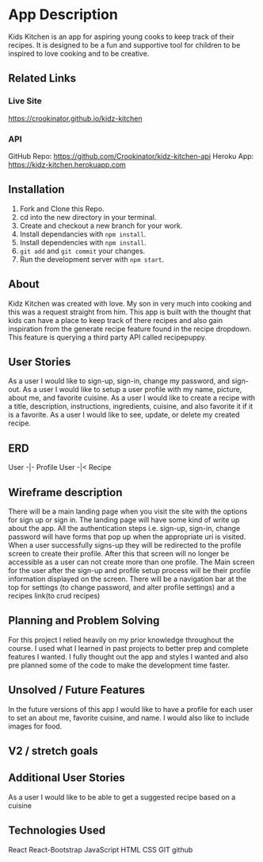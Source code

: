 # App Description

Kids Kitchen is an app for aspiring young cooks to keep track of their recipes. It is designed to be a fun and supportive tool for children to be inspired to love cooking and to be creative.

## Related Links
### Live Site
https://crookinator.github.io/kidz-kitchen

### API
GitHub Repo: https://github.com/Crookinator/kidz-kitchen-api 
Heroku App: https://kidz-kitchen.herokuapp.com 

## Installation

1. Fork and Clone this Repo.
1. cd into the new directory in your terminal.
1. Create and checkout a new branch for your work.
1. Install dependancies with `npm install`.
1. Install dependencies with `npm install`.
1. `git add` and `git commit` your changes.
1. Run the development server with `npm start`.

## About

Kidz Kitchen was created with love. My son in very much into cooking and this was a request straight from him. This app is built with the thought that kids can have a place to keep track of there recipes and also gain inspiration from the generate recipe feature found in the recipe dropdown. This feature is querying a third party API called recipepuppy.

## User Stories

As a user I would like to sign-up, sign-in, change my password, and sign-out.
As a user I would like to setup a user profile with my name, picture, about me, and favorite cuisine.
As a user I would like to create a recipe with a title, description, instructions, ingredients, cuisine, and also favorite it if it is a favorite.
As a user I would like to see, update, or delete my created recipe.

## ERD

User -|- Profile
User -|< Recipe

## Wireframe description

There will be a main landing page when you visit the site with the options for sign up or sign in. The landing page will have some kind of write up about the app.
All the authentication steps i.e. sign-up, sign-in, change password will have forms that pop up when the appropriate uri is visited.
When a user successfully signs-up they will be redirected to the profile screen to create their profile. After this that screen will no longer be accessible as a user can not create more than one profile.
The Main screen for the user after the sign-up and profile setup process will be their profile information displayed on the screen. There will be a navigation bar at the top for settings (to change password, and alter profile settings) and a recipes link(to crud recipes)

## Planning and Problem Solving

For this project I relied heavily on my prior knowledge throughout the course. I used what I learned in past projects to better prep and complete features I wanted. I fully thought out the app and styles I wanted and also pre planned some of the code to make the development time faster.

## Unsolved / Future Features

In the future versions of this app I would like to have a profile for each user to set an about me, favorite cuisine, and name. I would also like to include images for food. 

## V2 / stretch goals

## Additional User Stories

As a user I would like to be able to get a suggested recipe based on a cuisine

## Technologies Used

React
React-Bootstrap
JavaScript
HTML
CSS
GIT
github

